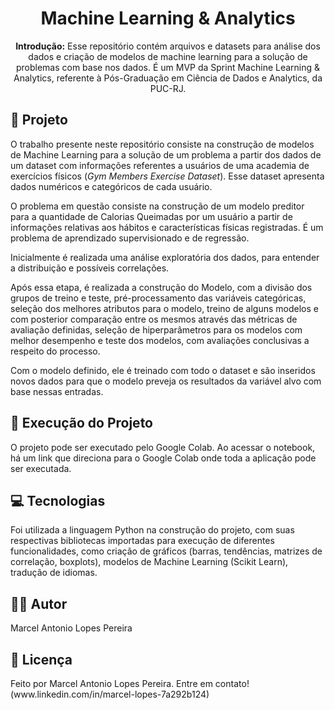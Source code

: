 <!DOCTYPE html>
<html lang="pt-BR">
<head>
    <meta charset="UTF-8">
    <meta name="viewport" content="width=device-width, initial-scale=1.0">
    </head>
<body>

<h1 align="center">Machine Learning & Analytics</h1>

<p align="center">
  <strong>Introdução:</strong> Esse repositório contém arquivos e datasets para análise dos dados e criação de modelos de machine learning para a solução de problemas com base nos dados. É um MVP da Sprint Machine Learning & Analytics, referente à Pós-Graduação em Ciência de Dados e Analytics, da PUC-RJ.
</p>

<h2>📖 Projeto</h2>
<p>
    O trabalho presente neste repositório consiste na construção de modelos de Machine Learning para a solução de um problema a partir dos dados de um dataset com informações referentes a usuários de uma academia de exercícios físicos (<em>Gym Members Exercise Dataset</em>). Esse dataset apresenta dados numéricos e categóricos de cada usuário.
</p>
<p>
    O problema em questão consiste na construção de um modelo preditor para a quantidade de Calorias Queimadas por um usuário a partir de informações relativas aos hábitos e características físicas registradas. É um problema de aprendizado supervisionado e de regressão.
</p>
<p>
    Inicialmente é realizada uma análise exploratória dos dados, para entender a distribuição e possíveis correlações.
</p>
<p>
    Após essa etapa, é realizada a construção do Modelo, com a divisão dos grupos de treino e teste, pré-processamento das variáveis categóricas, seleção dos melhores atributos para o modelo, treino de alguns modelos e com posterior comparação entre os mesmos através das métricas de avaliação definidas, seleção de hiperparâmetros para os modelos com melhor desempenho e teste dos modelos, com avaliações conclusivas a respeito do processo.
</p>
<p>
    Com o modelo definido, ele é treinado com todo o dataset e são inseridos novos dados para que o modelo preveja os resultados da variável alvo com base nessas entradas.
</p>
<h2>🚀 Execução do Projeto</h2>
<p>
    O projeto pode ser executado pelo Google Colab. Ao acessar o notebook, há um link que direciona para o Google Colab onde toda a aplicação pode ser executada.
</p>

<h2>💻 Tecnologias</h2>
<p>
    Foi utilizada a linguagem Python na construção do projeto, com suas respectivas bibliotecas importadas para execução de diferentes funcionalidades, como criação de gráficos (barras, tendências, matrizes de correlação, boxplots), modelos de Machine Learning (Scikit Learn), tradução de idiomas.
</p>

<h2>🧑‍💻 Autor</h2>
<p>
    Marcel Antonio Lopes Pereira
</p>

<h2>📄 Licença</h2>
<p>
    Feito por Marcel Antonio Lopes Pereira. Entre em contato!(www.linkedin.com/in/marcel-lopes-7a292b124)
</p>

</body>
</html>

